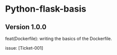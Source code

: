 # Python-flask-basis

## Version 1.0.0
  feat(Dockerfile): writing the basics of the Dockerfile.

  issue: [Ticket-001]
